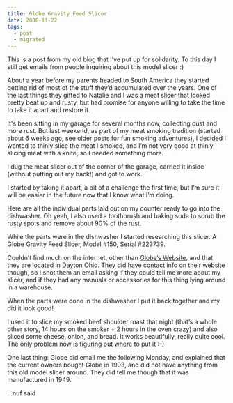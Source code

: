```yaml
---
title: Globe Gravity Feed Slicer
date: 2008-11-22
tags:
  - post
  - migrated
---
```


This is a post from my old blog that I’ve put up for solidarity. To this day I still get emails from people inquiring about this model slicer :)

About a year before my parents headed to South America they started getting rid of most of the stuff they’d accumulated over the years. One of the last things they gifted to Natalie and I was a meat slicer that looked pretty beat up and rusty, but had promise for anyone willing to take the time to take it apart and restore it.

It's been sitting in my garage for several months now, collecting dust and more rust. But last weekend, as part of my meat smoking tradition (started about 6 weeks ago, see older posts for fun smoking adventures), I decided I wanted to thinly slice the meat I smoked, and I’m not very good at thinly slicing meat with a knife, so I needed something more.

I dug the meat slicer out of the corner of the garage, carried it inside (without putting out my back!) and got to work.

I started by taking it apart, a bit of a challenge the first time, but I’m sure it will be easier in the future now that I know what I’m doing.

Here are all the individual parts laid out on my counter ready to go into the dishwasher. Oh yeah, I also used a toothbrush and baking soda to scrub the rusty spots and remove about 90% of the rust.

While the parts were in the dishwasher I started researching this slicer. A Globe Gravity Feed Slicer, Model #150, Serial #223739.

Couldn’t find much on the internet, other than [Globe’s Website](http://www.globeslicers.com/site/default.asp), and that they are located in Dayton Ohio. They did have contact info on their website though, so I shot them an email asking if they could tell me more about my slicer, and if they had any manuals or accessories for this thing lying around in a warehouse.

When the parts were done in the dishwasher I put it back together and my did it look good!

I used it to slice my smoked beef shoulder roast that night (that’s a whole other story, 14 hours on the smoker + 2 hours in the oven crazy) and also sliced some cheese, onion, and bread. It works beautifully, really quite cool. The only problem now is figuring out where to put it :-)

One last thing: Globe did email me the following Monday, and explained that the current owners bought Globe in 1993, and did not have anything from this old model slicer around. They did tell me though that it was manufactured in 1949.

…nuf said
